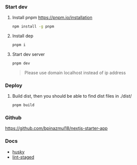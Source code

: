 ### Start dev

1. Install pnpm https://pnpm.io/installation
   ```bash
   npm install -g pnpm
   ```
2. Install dep
   ```bash
   pnpm i
   ```
3. Start dev server
   ```bash
   pnpm dev
   ```
   > Please use domain localhost instead of ip address

### Deploy

1. Build dist, then you should be able to find dist files in ./dist/
   ```bash
   pnpm build
   ```

### Github

https://github.com/bpinazmul18/nextjs-starter-app

### Docs

- [husky](https://github.com/typicode/husky)
- [lint-staged](https://github.com/okonet/lint-staged)
